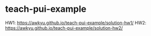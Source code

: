 # teach-pui-example

HW1: https://awkyu.github.io/teach-pui-example/solution-hw1/
HW2: https://awkyu.github.io/teach-pui-example/solution-hw2/